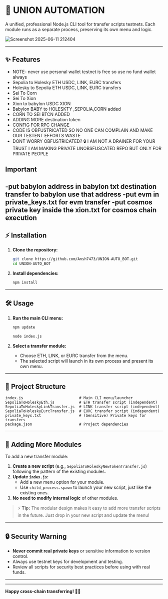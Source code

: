 # 🚀 UNION AUTOMATION

A unified, professional Node.js CLI tool for transfer scripts testnets. Each module runs as a separate process, preserving its own menu and logic.




![Screenshot 2025-06-11 212404](https://github.com/user-attachments/assets/c0d28bda-58e5-48ec-bce5-545c7dc79e5e)





---

## ✨ Features
-  NOTE- never use personal wallet testnet is free so use no fund wallet always 
-  Sepolia to Holesky ETH USDC, LINK, EURC transfers
-  Holesky to Sepolia ETH USDC, LINK, EURC transfers
-  Sei To Corn
-  Sei To Xion
-  Xion to babylon USDC XION
-  Babylon BABY to HOLESKTY ,SEPOLIA,CORN added
-  CORN TO SEI BTCN ADDED 
-  ADDING MORE destination token
-  CONFIG FOR RPC CHANGE 
-  CODE IS OBFUSTRICATED SO NO ONE CAN COMPLAIN AND MAKE OUR TESTENT EFFORTS WASTE
-  DONT WORRY OBFUSTRICATED? 🔒 I AM NOT A DRAINER FOR YOUR TRUST I AM MAKING PRIVATE UNOBSFUSCATED REPO BUT ONLY FOR PRIVATE PEOPLE

## Important  
-put babylon address in babylon txt destination transfer to babylon use that address 
-put evm in private_keys.txt for evm transfer 
-put cosmos private key inside the xion.txt for cosmos chain execution 
---


## ⚡️ Installation

1. **Clone the repository:**
   ```bash
   git clone https://github.com/Ansh7473/UNION-AUTO_BOT.git
   cd UNION-AUTO_BOT
   ```
2. **Install dependencies:**
   ```bash
   npm install
   ```

---

## 🛠️ Usage

1. **Run the main CLI menu:**

   ```bash
   npm update
   ```

   ```bash
   node index.js
   ```
2. **Select a transfer module:**
   - Choose ETH, LINK, or EURC transfer from the menu.
   - The selected script will launch in its own process and present its own menu.

---

## 📁 Project Structure

```
index.js                         # Main CLI menu/launcher
SepoliaToHoleskyEth.js           # ETH transfer script (independent)
SepoliaToHoleskyLinkTransfer.js  # LINK transfer script (independent)
SepoliaToHoleskyEurcTransfer.js  # EURC transfer script (independent)
private_keys.txt                 # (Sensitive) Private keys for transfers
package.json                     # Project dependencies
```

---

## 🧩 Adding More Modules

To add a new transfer module:

1. **Create a new script** (e.g., `SepoliaToHoleskyNewTokenTransfer.js`) following the pattern of the existing modules.
2. **Update `index.js`:**
   - Add a new menu option for your module.
   - Use `child_process.spawn` to launch your new script, just like the existing ones.
3. **No need to modify internal logic** of other modules.

> ⚡️ **Tip:** The modular design makes it easy to add more transfer scripts in the future. Just drop in your new script and update the menu!

---

## 🔒 Security Warning

- **Never commit real private keys** or sensitive information to version control.
- Always use testnet keys for development and testing.
- Review all scripts for security best practices before using with real funds.

---

---

**Happy cross-chain transferring! 🚀🌉**
